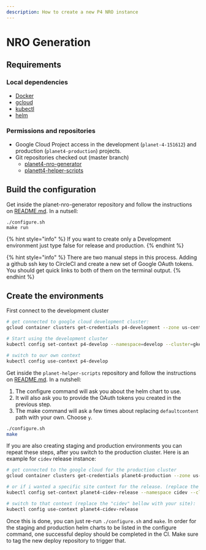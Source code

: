 ```yaml
---
description: How to create a new P4 NRO instance
---
```


# NRO Generation

## Requirements

### Local dependencies

* [Docker](https://www.docker.com/)
* [gcloud](https://cloud.google.com/sdk/docs/)
* [kubectl](https://kubernetes.io/docs/tasks/tools/install-kubectl/)
* [helm](https://github.com/helm/helm/releases)

### Permissions and repositories

* Google Cloud Project access in the development (`planet-4-151612`) and production (`planet4-production`) projects.
* Git repositories checked out (master branch)
  * [planet4-nro-generator](https://github.com/greenpeace/planet4-nro-generator/)
  * [planett4-helper-scripts](https://github.com/greenpeace/planet4-helper-scripts)

## Build the configuration

Get inside the planet-nro-generator repository and follow the instructions on [README.md](https://github.com/greenpeace/planet4-nro-generator/blob/master/README.md). In a nutsell:

```
./configure.sh
make run
```

{% hint style="info" %}
If you want to create only a Development environment just type false for release and production.
{% endhint %}

{% hint style="info" %}
There are two manual steps in this process. Adding a github ssh key to CircleCI and create a new set of Google OAuth tokens. You should get quick links to both of them on the terminal output.
{% endhint %}

## Create the environments

First connect to the development cluster

```bash
# get connected to google cloud development cluster:
gcloud container clusters get-credentials p4-development --zone us-central1-a --project planet-4-151612

# Start using the development cluster
kubectl config set-context p4-develop --namespace=develop --cluster=gke_planet-4-151612_us-central1-a_p4-development --user=gke_planet-4-151612_us-central1-a_p4-development

# switch to our own context
kubectl config use-context p4-develop
```

Get inside the `planet-helper-scripts` repository and follow the instructions on [README.md](https://github.com/greenpeace/planet4-helper-scripts/blob/master/README.md). In a nutshell:

1. The configure command will ask you about the helm chart to use.
2. It will also ask you to provide the OAuth tokens you created in the previous step.
3. The make command will ask a few times about replacing `defaultcontent` path with your own. Choose `y`.

```bash
./configure.sh
make
```

If you are also creating staging and production environments you can repeat these steps, after you switch to the production cluster. Here is an example for `cidev` release instance:

```bash
# get connected to the google cloud for the production cluster
gcloud container clusters get-credentials planet4-production --zone us-central1-a --project planet4-production

# or if i wanted a specific site context for the release. (replace the "cidev" bellow with your site):
kubectl config set-context planet4-cidev-release --namespace cidev --cluster gke_planet4-production_us-central1-a_planet4-production --user gke_planet4-production_us-central1-a_planet4-production

# switch to that context (replace the "cidev" bellow with your site):
kubectl config use-context planet4-cidev-release
```

Once this is done, you can just re-run `./configure.sh` and `make`. In order for the staging and production helm charts to be listed in the configure command, one successful deploy should be completed in the CI. Make sure to tag the new deploy repository to trigger that.
